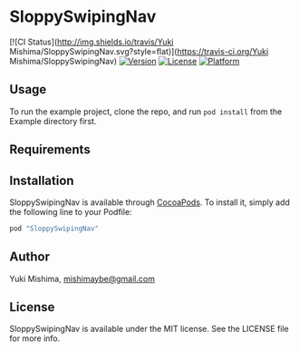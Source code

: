 # SloppySwipingNav

[![CI Status](http://img.shields.io/travis/Yuki Mishima/SloppySwipingNav.svg?style=flat)](https://travis-ci.org/Yuki Mishima/SloppySwipingNav)
[![Version](https://img.shields.io/cocoapods/v/SloppySwipingNav.svg?style=flat)](http://cocoapods.org/pods/SloppySwipingNav)
[![License](https://img.shields.io/cocoapods/l/SloppySwipingNav.svg?style=flat)](http://cocoapods.org/pods/SloppySwipingNav)
[![Platform](https://img.shields.io/cocoapods/p/SloppySwipingNav.svg?style=flat)](http://cocoapods.org/pods/SloppySwipingNav)

## Usage

To run the example project, clone the repo, and run `pod install` from the Example directory first.

## Requirements

## Installation

SloppySwipingNav is available through [CocoaPods](http://cocoapods.org). To install
it, simply add the following line to your Podfile:

```ruby
pod "SloppySwipingNav"
```

## Author

Yuki Mishima, mishimaybe@gmail.com

## License

SloppySwipingNav is available under the MIT license. See the LICENSE file for more info.
